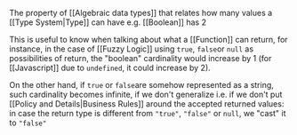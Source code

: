 The property of [[Algebraic data types]] that relates how many values a [[Type System|Type]] can have e.g. [[Boolean]] has 2

This is useful to know when talking about what a [[Function]] can return, for instance, in the case of [[Fuzzy Logic]] using `true`, `false`or `null` as possibilities of return, the "boolean" cardinality would increase by 1 (for [[Javascript]] due to `undefined`, it could increase by 2).

On the other hand, if `true` or `false`are somehow represented as a string, such cardinality becomes infinite, if we don't generalize i.e. if we don't put [[Policy and Details|Business Rules]] around the accepted returned values: in case the return type is different from `"true"`, `"false"` or `null`, we "cast" it to `"false"`